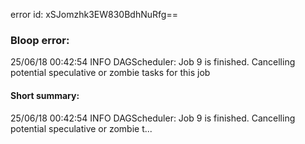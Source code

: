 error id: xSJomzhk3EW830BdhNuRfg==
### Bloop error:

25/06/18 00:42:54 INFO DAGScheduler: Job 9 is finished. Cancelling potential speculative or zombie tasks for this job
#### Short summary: 

25/06/18 00:42:54 INFO DAGScheduler: Job 9 is finished. Cancelling potential speculative or zombie t...